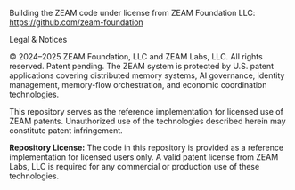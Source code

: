 Building the ZEAM code under license from ZEAM Foundation LLC: https://github.com/zeam-foundation


Legal & Notices

© 2024–2025 ZEAM Foundation, LLC and ZEAM Labs, LLC. All rights reserved.
Patent pending. The ZEAM system is protected by U.S. patent applications covering distributed memory systems, AI governance, identity management, memory-flow orchestration, and economic coordination technologies.

This repository serves as the reference implementation for licensed use of ZEAM patents. Unauthorized use of the technologies described herein may constitute patent infringement.

**Repository License:** The code in this repository is provided as a reference implementation for licensed users only. A valid patent license from ZEAM Labs, LLC is required for any commercial or production use of these technologies.
